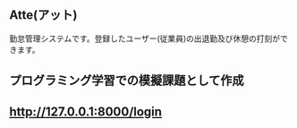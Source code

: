 

## Atte(アット)

勤怠管理システムです。登録したユーザー(従業員)の出退勤及び休憩の打刻ができます。


## プログラミング学習での模擬課題として作成


## http://127.0.0.1:8000/login



